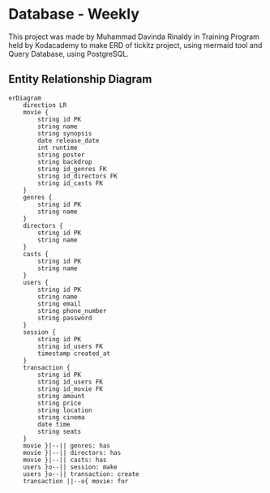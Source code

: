 # Database - Weekly

This project was made by Muhammad Davinda Rinaldy in Training Program held by Kodacademy to make ERD of tickitz project, using mermaid tool and Query Database, using PostgreSQL.

## Entity Relationship Diagram 
```mermaid
erDiagram
    direction LR
    movie {
        string id PK
        string name
        string synopsis
        date release_date
        int runtime
        string poster
        string backdrop
        string id_genres FK
        string id_directors FK
        string id_casts FK
    }
    genres { 
        string id PK
        string name
    }
    directors {
        string id PK
        string name
    }
    casts {
        string id PK
        string name
    }
    users {
        string id PK
        string name
        string email
        string phone_number
        string password
    }
    session {
        string id PK
        string id_users FK
        timestamp created_at
    }
    transaction {
        string id PK
        string id_users FK
        string id_movie FK
        string amount
        string price 
        string location
        string cinema
        date time
        string seats
    }
    movie }|--|| genres: has
    movie }|--|| directors: has
    movie }|--|| casts: has
    users }o--|| session: make
    users }o--|| transaction: create
    transaction ||--o{ movie: for
```